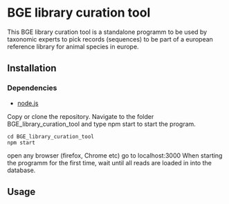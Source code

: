 # BGE library curation tool

This BGE library curation tool is a standalone programm to be used by taxonomic experts to pick records (sequences) to be part of a european reference library for animal species in europe.

## Installation

### Dependencies
*  [node.js](https://nodejs.org/en)

Copy or clone the repository. Navigate to the folder BGE_library_curation_tool and type npm start to start the program.

```shell
cd BGE_library_curation_tool
npm start
```
open any browser (firefox, Chrome etc) 
go to localhost:3000
When starting the programm for the first time, wait until all reads are loaded in into the database.
 
## Usage

